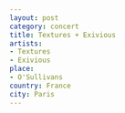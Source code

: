 ```yaml
---
layout: post
category: concert
title: Textures + Exivious
artists: 
- Textures
- Exivious
place: 
- O'Sullivans
country: France
city: Paris
---
```


